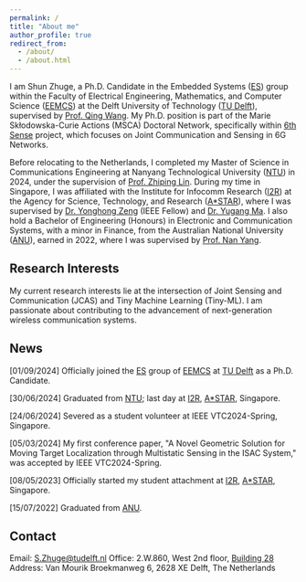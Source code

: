 ```yaml
---
permalink: /
title: "About me"
author_profile: true
redirect_from: 
  - /about/
  - /about.html
---
```


I am Shun Zhuge, a Ph.D. Candidate in the Embedded Systems ([ES](https://www.tudelft.nl/ewi/over-de-faculteit/afdelingen/software-technology/embedded-systems)) group within the Faculty of Electrical Engineering, Mathematics, and Computer Science ([EEMCS](https://www.tudelft.nl/en/eemcs)) at the Delft University of Technology ([TU Delft](https://www.tudelft.nl/en/)), supervised by [Prof. Qing Wang](https://www.st.ewi.tudelft.nl/qing/). My Ph.D. position is part of the Marie Skłodowska-Curie Actions (MSCA) Doctoral Network, specifically within [6th Sense](https://dn6sense.eu/) project, which focuses on Joint Communication and Sensing in 6G Networks. 

Before relocating to the Netherlands, I completed my Master of Science in Communications Engineering at Nanyang Technological University ([NTU](https://www.ntu.edu.sg/)) in 2024, under the supervision of [Prof. Zhiping Lin](https://personal.ntu.edu.sg/ezplin/). During my time in Singapore, I was affiliated with the Institute for Infocomm Research ([I2R](https://www.a-star.edu.sg/i2r)) at the Agency for Science, Technology, and Research ([A*STAR](https://www.a-star.edu.sg/)), where I was supervised by [Dr. Yonghong Zeng](https://www.linkedin.com/in/yonghong-zeng-0870b63b/?originalSubdomain=sg) (IEEE Fellow) and [Dr. Yugang Ma](https://www.linkedin.com/in/yugang-ma-390b0363/?originalSubdomain=sg). I also hold a Bachelor of Engineering (Honours) in Electronic and Communication Systems, with a minor in Finance, from the Australian National University ([ANU](https://www.anu.edu.au/)), earned in 2022, where I was supervised by [Prof. Nan Yang](https://eng.anu.edu.au/people/nan-yang/).

Research Interests
------
My current research interests lie at the intersection of Joint Sensing and Communication (JCAS) and Tiny Machine Learning (Tiny-ML). I am passionate about contributing to the advancement of next-generation wireless communication systems.

News
------
[01/09/2024] Officially joined the [ES](https://www.tudelft.nl/ewi/over-de-faculteit/afdelingen/software-technology/embedded-systems) group of [EEMCS](https://www.tudelft.nl/en/eemcs) at [TU Delft](https://www.tudelft.nl/en/) as a Ph.D. Candidate.

[30/06/2024] Graduated from [NTU](https://www.ntu.edu.sg/); last day at [I2R](https://www.a-star.edu.sg/i2r), [A*STAR](https://www.a-star.edu.sg/), Singapore.

[24/06/2024] Severed as a student volunteer at IEEE VTC2024-Spring, Singapore.

[05/03/2024] My first conference paper, "A Novel Geometric Solution for Moving Target Localization through Multistatic Sensing in the ISAC System," was accepted by IEEE VTC2024-Spring.

[08/05/2023] Officially started my student attachment at [I2R](https://www.a-star.edu.sg/i2r), [A*STAR](https://www.a-star.edu.sg/), Singapore.

[15/07/2022] Graduated from [ANU](https://www.anu.edu.au/).


Contact
------
Email: S.Zhuge@tudelft.nl
Office: 2.W.860, West 2nd floor, [Building 28](https://map.tudelftcampus.nl/poi/wiskunde-informatica-ewi/)
Address: Van Mourik Broekmanweg 6, 2628 XE Delft, The Netherlands

